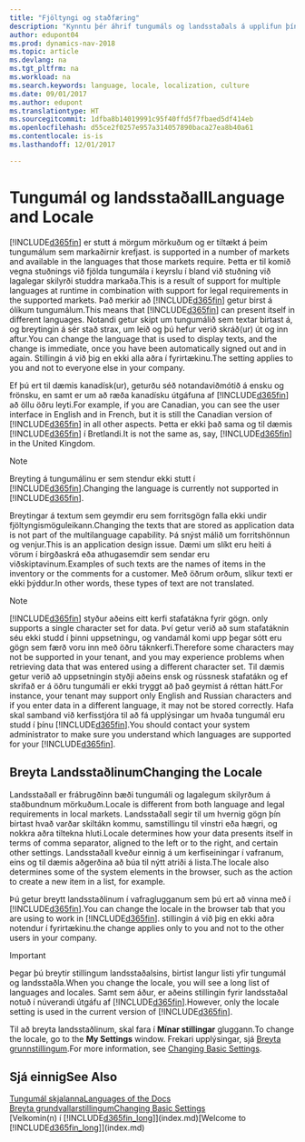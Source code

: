 ```yaml
---
title: "Fjöltyngi og staðfæring"
description: "Kynntu þér áhrif tungumáls og landsstaðals á upplifun þína í Dynamics NAV."
author: edupont04
ms.prod: dynamics-nav-2018
ms.topic: article
ms.devlang: na
ms.tgt_pltfrm: na
ms.workload: na
ms.search.keywords: language, locale, localization, culture
ms.date: 09/01/2017
ms.author: edupont
ms.translationtype: HT
ms.sourcegitcommit: 1dfba8b14019991c95f40ffd5f7fbaed5df414eb
ms.openlocfilehash: d55ce2f0257e957a314057890baca27ea8b40a61
ms.contentlocale: is-is
ms.lasthandoff: 12/01/2017

---
```

# <a name="language-and-locale"></a><span data-ttu-id="7afa6-103">Tungumál og landsstaðall</span><span class="sxs-lookup"><span data-stu-id="7afa6-103">Language and Locale</span></span>
[!INCLUDE[d365fin](includes/d365fin_md.md)]<span data-ttu-id="7afa6-104"> er stutt á mörgum mörkuðum og er tiltækt á þeim tungumálum sem markaðirnir krefjast.</span><span class="sxs-lookup"><span data-stu-id="7afa6-104"> is supported in a number of markets and available in the languages that those markets require.</span></span> <span data-ttu-id="7afa6-105">Þetta er til komið vegna stuðnings við fjölda tungumála í keyrslu í bland við stuðning við lagalegar skilyrði studdra markaða.</span><span class="sxs-lookup"><span data-stu-id="7afa6-105">This is a result of support for multiple languages at runtime in combination with support for legal requirements in the supported markets.</span></span> <span data-ttu-id="7afa6-106">Það merkir að [!INCLUDE[d365fin](includes/d365fin_md.md)] getur birst á ólíkum tungumálum.</span><span class="sxs-lookup"><span data-stu-id="7afa6-106">This means that [!INCLUDE[d365fin](includes/d365fin_md.md)] can present itself in different languages.</span></span> <span data-ttu-id="7afa6-107">Notandi getur skipt um tungumálið sem textar birtast á, og breytingin á sér stað strax, um leið og þú hefur verið skráð(ur) út og inn aftur.</span><span class="sxs-lookup"><span data-stu-id="7afa6-107">You can change the language that is used to display texts, and the change is immediate, once you have been automatically signed out and in again.</span></span> <span data-ttu-id="7afa6-108">Stillingin á við þig en ekki alla aðra í fyrirtækinu.</span><span class="sxs-lookup"><span data-stu-id="7afa6-108">The setting applies to you and not to everyone else in your company.</span></span>  

<span data-ttu-id="7afa6-109">Ef þú ert til dæmis kanadísk(ur), geturðu séð notandaviðmótið á ensku og frönsku, en samt er um að ræða kanadísku útgáfuna af [!INCLUDE[d365fin](includes/d365fin_md.md)] að öllu öðru leyti.</span><span class="sxs-lookup"><span data-stu-id="7afa6-109">For example, if you are Canadian, you can see the user interface in English and in French, but it is still the Canadian version of [!INCLUDE[d365fin](includes/d365fin_md.md)] in all other aspects.</span></span> <span data-ttu-id="7afa6-110">Þetta er ekki það sama og til dæmis [!INCLUDE[d365fin](includes/d365fin_md.md)] í Bretlandi.</span><span class="sxs-lookup"><span data-stu-id="7afa6-110">It is not the same as, say, [!INCLUDE[d365fin](includes/d365fin_md.md)] in the United Kingdom.</span></span>  

> [!NOTE]  
>  <span data-ttu-id="7afa6-111">Breyting á tungumálinu er sem stendur ekki stutt í [!INCLUDE[d365fin](includes/d365fin_md.md)].</span><span class="sxs-lookup"><span data-stu-id="7afa6-111">Changing the language is currently not supported in [!INCLUDE[d365fin](includes/d365fin_md.md)].</span></span>

<span data-ttu-id="7afa6-112">Breytingar á textum sem geymdir eru sem forritsgögn falla ekki undir fjöltyngismöguleikann.</span><span class="sxs-lookup"><span data-stu-id="7afa6-112">Changing the texts that are stored as application data is not part of the multilanguage capability.</span></span> <span data-ttu-id="7afa6-113">Þá snýst málið um forritshönnun og venjur.</span><span class="sxs-lookup"><span data-stu-id="7afa6-113">This is an application design issue.</span></span> <span data-ttu-id="7afa6-114">Dæmi um slíkt eru heiti á vörum í birgðaskrá eða athugasemdir sem sendar eru viðskiptavinum.</span><span class="sxs-lookup"><span data-stu-id="7afa6-114">Examples of such texts are the names of items in the inventory or the comments for a customer.</span></span> <span data-ttu-id="7afa6-115">Með öðrum orðum, slíkur texti er ekki þýddur.</span><span class="sxs-lookup"><span data-stu-id="7afa6-115">In other words, these types of text are not translated.</span></span>  

> [!NOTE]  
>  [!INCLUDE[d365fin](includes/d365fin_md.md)]<span data-ttu-id="7afa6-116"> styður aðeins eitt kerfi stafatákna fyrir gögn.</span><span class="sxs-lookup"><span data-stu-id="7afa6-116"> only supports a single character set for data.</span></span> <span data-ttu-id="7afa6-117">Því getur verið að sum stafatáknin séu ekki studd í þinni uppsetningu, og vandamál komi upp þegar sótt eru gögn sem færð voru inn með öðru táknkerfi.</span><span class="sxs-lookup"><span data-stu-id="7afa6-117">Therefore some characters may not be supported in your tenant, and you may experience problems when retrieving data that was entered using a different character set.</span></span> <span data-ttu-id="7afa6-118">Til dæmis getur verið að uppsetningin styðji aðeins ensk og rússnesk stafatákn og ef skrifað er á öðru tungumáli er ekki tryggt að það geymist á réttan hátt.</span><span class="sxs-lookup"><span data-stu-id="7afa6-118">For instance, your tenant may support only English and Russian characters and if you enter data in a different language, it may not be stored correctly.</span></span> <span data-ttu-id="7afa6-119">Hafa skal samband við kerfisstjóra til að fá upplýsingar um hvaða tungumál eru studd í þínu [!INCLUDE[d365fin](includes/d365fin_md.md)].</span><span class="sxs-lookup"><span data-stu-id="7afa6-119">You should contact your system administrator to make sure you understand which languages are supported for your [!INCLUDE[d365fin](includes/d365fin_md.md)].</span></span>  

## <a name="changing-the-locale"></a><span data-ttu-id="7afa6-120">Breyta Landsstaðlinum</span><span class="sxs-lookup"><span data-stu-id="7afa6-120">Changing the Locale</span></span>
<span data-ttu-id="7afa6-121">Landsstaðall er frábrugðinn bæði tungumáli og lagalegum skilyrðum á staðbundnum mörkuðum.</span><span class="sxs-lookup"><span data-stu-id="7afa6-121">Locale is different from both language and legal requirements in local markets.</span></span> <span data-ttu-id="7afa6-122">Landsstaðall segir til um hvernig gögn þín birtast hvað varðar skiltákn kommu, samstillingu til vinstri eða hægri, og nokkra aðra tiltekna hluti.</span><span class="sxs-lookup"><span data-stu-id="7afa6-122">Locale determines how your data presents itself in terms of comma separator, aligned to the left or to the right, and certain other settings.</span></span> <span data-ttu-id="7afa6-123">Landsstaðall kveður einnig á um kerfiseiningar í vafranum, eins og til dæmis aðgerðina að búa til nýtt atriði á lista.</span><span class="sxs-lookup"><span data-stu-id="7afa6-123">The locale also determines some of the system elements in the browser, such as the action to create a new item in a list, for example.</span></span>  

<span data-ttu-id="7afa6-124">Þú getur breytt landsstaðlinum í vafraglugganum sem þú ert að vinna með í [!INCLUDE[d365fin](includes/d365fin_md.md)].</span><span class="sxs-lookup"><span data-stu-id="7afa6-124">You can change the locale in the browser tab that you are using to work in [!INCLUDE[d365fin](includes/d365fin_md.md)].</span></span> <span data-ttu-id="7afa6-125">stillingin á við þig en ekki aðra notendur í fyrirtækinu.</span><span class="sxs-lookup"><span data-stu-id="7afa6-125">the change applies only to you and not to the other users in your company.</span></span>  

> [!IMPORTANT]  
>  <span data-ttu-id="7afa6-126">Þegar þú breytir stillingum landsstaðalsins, birtist langur listi yfir tungumál og landsstaðla.</span><span class="sxs-lookup"><span data-stu-id="7afa6-126">When you change the locale, you will see a long list of languages and locales.</span></span> <span data-ttu-id="7afa6-127">Samt sem áður, er aðeins stillingin fyrir landsstaðal notuð í núverandi útgáfu af [!INCLUDE[d365fin](includes/d365fin_md.md)].</span><span class="sxs-lookup"><span data-stu-id="7afa6-127">However, only the locale setting is used in the current version of [!INCLUDE[d365fin](includes/d365fin_md.md)].</span></span>  

<span data-ttu-id="7afa6-128">Til að breyta landsstaðlinum, skal fara í **Mínar stillingar** gluggann.</span><span class="sxs-lookup"><span data-stu-id="7afa6-128">To change the locale, go to the **My Settings** window.</span></span> <span data-ttu-id="7afa6-129">Frekari upplýsingar, sjá [Breyta grunnstillingum](ui-change-basic-settings.md).</span><span class="sxs-lookup"><span data-stu-id="7afa6-129">For more information, see [Changing Basic Settings](ui-change-basic-settings.md).</span></span>  

## <a name="see-also"></a><span data-ttu-id="7afa6-130">Sjá einnig</span><span class="sxs-lookup"><span data-stu-id="7afa6-130">See Also</span></span>  
[<span data-ttu-id="7afa6-131">Tungumál skjalanna</span><span class="sxs-lookup"><span data-stu-id="7afa6-131">Languages of the Docs</span></span>](about-languages.md)  
[<span data-ttu-id="7afa6-132">Breyta grundvallarstillingum</span><span class="sxs-lookup"><span data-stu-id="7afa6-132">Changing Basic Settings</span></span>](ui-change-basic-settings.md)  
<span data-ttu-id="7afa6-133">[Velkomin(n) í [!INCLUDE[d365fin_long](includes/d365fin_long_md.md)]](index.md)</span><span class="sxs-lookup"><span data-stu-id="7afa6-133">[Welcome to [!INCLUDE[d365fin_long](includes/d365fin_long_md.md)]](index.md)</span></span>  

